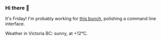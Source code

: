 ### Hi there :wave:

It's Friday! I'm probably working for [this bunch](https://github.com/kohofinancial), polishing a command line interface.

Weather in Victoria BC: sunny, at +12°C.
